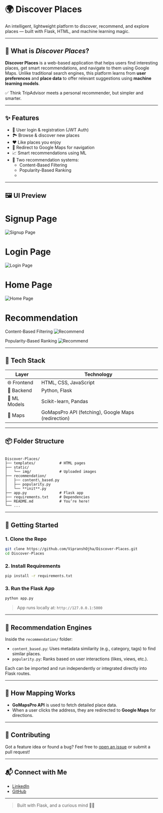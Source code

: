 # 🌍 Discover Places

An intelligent, lightweight platform to discover, recommend, and explore places — built with Flask, HTML, and machine learning magic.

---

## 🧠 What is *Discover Places*?

**Discover Places** is a web-based application that helps users find interesting places, get smart recommendations, and navigate to them using Google Maps. Unlike traditional search engines, this platform learns from **user preferences** and **place data** to offer relevant suggestions using **machine learning models**.

✅ Think TripAdvisor meets a personal recommender, but simpler and smarter.

---

## ✨ Features

- 🔐 User login & registration (JWT Auth)
- 🏞️ Browse & discover new places
- ❤️ Like places you enjoy
- 📍 Redirect to Google Maps for navigation
- 📈 Smart recommendations using ML
- 🧠 Two recommendation systems:
  - Content-Based Filtering
  - Popularity-Based Ranking
  - 
---

## 🖼️ UI Preview

# Signup Page
![Signup Page](static/img/Signup.png)
# Login Page 
![Login Page](static/img/Login.png) 
# Home Page 
![Home Page](static/img/Search%20Places.png)
# Recommendation 
Content-Based Filtering
![Recommend](static/img/Recommended%20For%20You.png)

Popularity-Based Ranking
![Recommend](static/img/People%20Also%20Search%20For.png)

---

## 🧰 Tech Stack

| Layer       | Technology             |
|-------------|------------------------|
| 🌐 Frontend | HTML, CSS, JavaScript   |
| 🧠 Backend  | Python, Flask          |
| 🧪 ML Models | Scikit-learn, Pandas   |
| 📍 Maps     | GoMapsPro API (fetching), Google Maps (redirection) |

---

## 📦 Folder Structure

```

Discover-Places/
├── templates/           # HTML pages
├── static/
│   └── img/             # Uploaded images
├── recommendation/
│   ├── content\_based.py
│   ├── popularity.py
│   └── **init**.py
├── app.py               # Flask app
├── requirements.txt     # Dependencies
├── README.md            # You’re here!
└── ...

````

---

## 🚀 Getting Started

### 1. Clone the Repo

```bash
git clone https://github.com/VipranshOjha/Discover-Places.git
cd Discover-Places
````

### 2. Install Requirements

```bash
pip install -r requirements.txt
```

### 3. Run the Flask App

```bash
python app.py
```

> App runs locally at: `http://127.0.0.1:5000`

---

## 🧠 Recommendation Engines

Inside the `recommendation/` folder:

* `content_based.py`: Uses metadata similarity (e.g., category, tags) to find similar places.
* `popularity.py`: Ranks based on user interactions (likes, views, etc.).

Each can be imported and run independently or integrated directly into Flask routes.

---

## 📍 How Mapping Works

* **GoMapsPro API** is used to fetch detailed place data.
* When a user clicks the address, they are redirected to **Google Maps** for directions.

---

## 🙌 Contributing

Got a feature idea or found a bug?
Feel free to [open an issue](https://github.com/VipranshOjha/Discover-Places/issues) or submit a pull request!

---

## 📬 Connect with Me

* [LinkedIn](https://www.linkedin.com/in/vipransh-ojha)
* [GitHub](https://github.com/VipranshOjha)

---

> Built with Flask, and a curious mind 🧠💡

```
